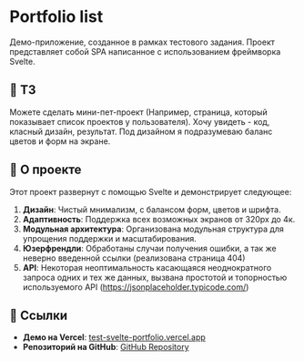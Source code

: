 # Portfolio list

Демо-приложение, созданное в рамках тестового задания. Проект представляет собой SPA написанное с использованием фреймворка Svelte.

## 📄 ТЗ

Можете сделать мини-пет-проект (Например, страница, который показывает список проектов у пользователя).
Хочу увидеть - код, класный дизайн, результат.
Под дизайном я подразумеваю баланс цветов и форм на экране.

## 📄 О проекте

Этот проект развернут с помощью Svelte и демонстрирует следующее:

1. **Дизайн**: Чистый мнимализм, с балансом форм, цветов и шрифта.
2. **Адаптивность**: Поддержка всех возможных экранов от 320px до 4к.
3. **Модульная архитектура**: Организована модульная структура для упрощения поддержки и масштабирования.
4. **Юзерфрендли**: Обработаны случаи получения ошибки, а так же неверно введенной ссылки (реализована страница 404)
5. **API**: Некоторая неоптимальность касающаяся неоднократного запроса одних и тех же данных, вызвана простотой и топорностью используемого API (https://jsonplaceholder.typicode.com/)

## 🔗 Ссылки

- **Демо на Vercel**: [test-svelte-portfolio.vercel.app](https://test-svelte-portfolio.vercel.app/)
- **Репозиторий на GitHub**: [GitHub Repository](https://github.com/AlexMolodoy/test-svelte-portfolio)
